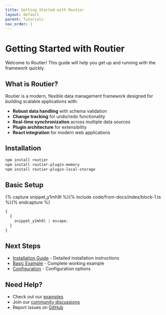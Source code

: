 ```yaml
---
title: Getting Started with Routier
layout: default
parent: Tutorials
nav_order: 1
---
```


# Getting Started with Routier

Welcome to Routier! This guide will help you get up and running with the framework quickly.

## What is Routier?

Routier is a modern, flexible data management framework designed for building scalable applications with:

- **Robust data handling** with schema validation
- **Change tracking** for undo/redo functionality
- **Real-time synchronization** across multiple data sources
- **Plugin architecture** for extensibility
- **React integration** for modern web applications

## Installation

```bash
npm install routier
npm install routier-plugin-memory
npm install routier-plugin-local-storage
```

## Basic Setup

{% capture snippet_y1mh9l %}{% include code/from-docs/index/block-1.ts %}{% endcapture %}

```ts
{
  {
    snippet_y1mh9l | escape;
  }
}
```

## Next Steps

- [Installation Guide](installation.md) - Detailed installation instructions
- [Basic Example](basic-example.md) - Complete working example
- [Configuration](configuration.md) - Configuration options

## Need Help?

- Check out our [examples](../examples/basic/README.md)
- Join our [community discussions](https://github.com/your-username/routier/discussions)
- Report issues on [GitHub](https://github.com/your-username/routier/issues)

